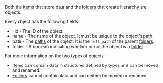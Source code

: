 Both the [items](Items) that store data and the [folders](Folders) that create hierarchy are objects.

Every object has the following fields:

* _id - The ID of the object.
* name - The name of the object. It must be unique to the object's [path](Paths).
* path - The [paths](Paths) of the object. It is the ```full_path``` of the parent [folders](Folders).
* folder - A boolean indicating whether or not the object is a [folder](Folders).

For more information on the two types of objects:

* [Items](Items) can contain data in structures defined by <a href="?Types">types</a> and can be moved and renamed.</li>
* [Folders](Folders) cannot contain data and can neither be moved or renamed.